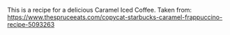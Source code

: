 This is a recipe for a delicious Caramel Iced Coffee.
Taken from: https://www.thespruceeats.com/copycat-starbucks-caramel-frappuccino-recipe-5093263